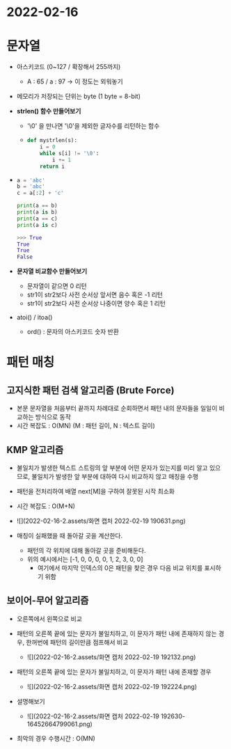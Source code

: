 # 2022-02-16

# 문자열

- 아스키코드 (0~127 / 확장해서 255까지)

  - A : 65 / a : 97 -> 이 정도는 외워놓기

- 메모리가 저장되는 단위는 byte (1 byte = 8-bit)

- **strlen() 함수 만들어보기**

  - '\0' 을 만나면 '\0'을 제외한 글자수를 리턴하는 함수

  - ```python
    def mystrlen(s):
        i = 0
        while s[i] != '\0':
            i += 1
        return i
    ```

- ```python
  a = 'abc'
  b = 'abc'
  c = a[:2] + 'c'
  
  print(a == b)
  print(a is b)
  print(a == c)
  print(a is c)
  
  >>> True
  True
  True
  False
  ```

- **문자열 비교함수 만들어보기**

  - 문자열이 같으면 0 리턴
  - str1이 str2보다 사전 순서상 앞서면 음수 혹은 -1 리턴
  - str1이 str2보다 사전 순서상 나중이면 양수 혹은 1 리턴

- atoi() / itoa()

  - ord() : 문자의 아스키코드 숫자 반환

# 패턴 매칭

## 고지식한 패턴 검색 알고리즘 (Brute Force)

- 본문 문자열을 처음부터 끝까지 차례대로 순회하면서 패턴 내의 문자들을 일일이 비교하는 방식으로 동작
- 시간 복잡도 : O(MN) (M : 패턴 길이, N : 텍스트 길이)



## KMP 알고리즘

- 불일치가 발생한 텍스트 스트링의 앞 부분에 어떤 문자가 있는지를 미리 알고 있으므로, 불일치가 발생한 앞 부분에 대하여 다시 비교하지 않고 매칭을 수행
- 패턴을 전처리하여 배열 next[M]을 구하여 잘못된 시작 최소화
- 시간 복잡도 : O(M+N)
- ![](2022-02-16-2.assets/화면 캡처 2022-02-19 190631.png)

- 매칭이 실패했을 때 돌아갈 곳을 계산한다.
  - 패턴의 각 위치에 대해 돌아갈 곳을 준비해둔다.
  - 위의 예시에서는 [-1, 0, 0, 0, 0, 1, 2, 3, 0, 0]
    - 여기에서 마지막 인덱스의 0은 패턴을 찾은 경우 다음 비교 위치를 표시하기 위함



## 보이어-무어 알고리즘

- 오른쪽에서 왼쪽으로 비교
- 패턴의 오른쪽 끝에 있는 문자가 불일치하고, 이 문자가 패턴 내에 존재하지 않는 경우, 한꺼번에 패턴의 길이만큼 점프해서 비교
  - ![](2022-02-16-2.assets/화면 캡처 2022-02-19 192132.png)

- 패턴의 오른쪽 끝에 있는 문자가 불일치하고, 이 문자가 패턴 내에 존재할 경우
  - ![](2022-02-16-2.assets/화면 캡처 2022-02-19 192224.png)

- 설명해보기
  - ![](2022-02-16-2.assets/화면 캡처 2022-02-19 192630-16452664799061.png)

- 최악의 경우 수행시간 : O(MN)

